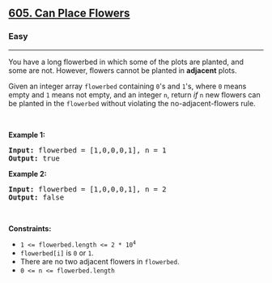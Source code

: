<h2><a href="https://leetcode.com/problems/can-place-flowers/">605. Can Place Flowers</a></h2><h3>Easy</h3><hr><div style="user-select: auto;"><p style="user-select: auto;">You have a long flowerbed in which some of the plots are planted, and some are not. However, flowers cannot be planted in <strong style="user-select: auto;">adjacent</strong> plots.</p>

<p style="user-select: auto;">Given an integer array <code style="user-select: auto;">flowerbed</code> containing <code style="user-select: auto;">0</code>'s and <code style="user-select: auto;">1</code>'s, where <code style="user-select: auto;">0</code> means empty and <code style="user-select: auto;">1</code> means not empty, and an integer <code style="user-select: auto;">n</code>, return <em style="user-select: auto;">if</em> <code style="user-select: auto;">n</code> new flowers can be planted in the <code style="user-select: auto;">flowerbed</code> without violating the no-adjacent-flowers rule.</p>

<p style="user-select: auto;">&nbsp;</p>
<p style="user-select: auto;"><strong style="user-select: auto;">Example 1:</strong></p>
<pre style="position: relative; user-select: auto;"><strong style="user-select: auto;">Input:</strong> flowerbed = [1,0,0,0,1], n = 1
<strong style="user-select: auto;">Output:</strong> true
<div class="open_grepper_editor" title="Edit &amp; Save To Grepper" style="user-select: auto;"></div></pre><p style="user-select: auto;"><strong style="user-select: auto;">Example 2:</strong></p>
<pre style="position: relative; user-select: auto;"><strong style="user-select: auto;">Input:</strong> flowerbed = [1,0,0,0,1], n = 2
<strong style="user-select: auto;">Output:</strong> false
<div class="open_grepper_editor" title="Edit &amp; Save To Grepper" style="user-select: auto;"></div></pre>
<p style="user-select: auto;">&nbsp;</p>
<p style="user-select: auto;"><strong style="user-select: auto;">Constraints:</strong></p>

<ul style="user-select: auto;">
	<li style="user-select: auto;"><code style="user-select: auto;">1 &lt;= flowerbed.length &lt;= 2 * 10<sup style="user-select: auto;">4</sup></code></li>
	<li style="user-select: auto;"><code style="user-select: auto;">flowerbed[i]</code> is <code style="user-select: auto;">0</code> or <code style="user-select: auto;">1</code>.</li>
	<li style="user-select: auto;">There are no two adjacent flowers in <code style="user-select: auto;">flowerbed</code>.</li>
	<li style="user-select: auto;"><code style="user-select: auto;">0 &lt;= n &lt;= flowerbed.length</code></li>
</ul>
</div>